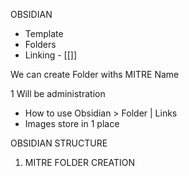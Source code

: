 



OBSIDIAN
- Template
- Folders 
- Linking - [[]]

We can create Folder withs MITRE Name

1 Will be administration
- How to use Obsidian > Folder | Links
- Images store in 1 place

OBSIDIAN STRUCTURE
1. MITRE FOLDER CREATION

